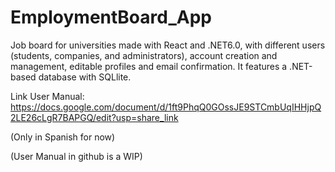 # EmploymentBoard_App
Job board for universities made with React and .NET6.0, with different users (students, companies, and administrators), account creation and management, editable profiles and email confirmation. It features a .NET-based database with SQLlite.

Link User Manual: https://docs.google.com/document/d/1ft9PhqQ0GOssJE9STCmbUqIHHjpQ2LE26cLgR7BAPGQ/edit?usp=share_link

(Only in Spanish for now)

(User Manual in github is a WIP)

